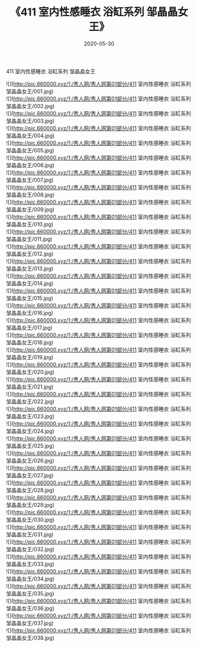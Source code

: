 ﻿---
layout: post
title:  《411 室内性感睡衣 浴缸系列 邹晶晶女王》
date:   2020-05-30
img: http://pic.660000.xyz/1:/秀人网/秀人网第01部分/411 室内性感睡衣 浴缸系列 邹晶晶女王/000.jpg
categories: [美女, 清纯, 唯美]
---

411 室内性感睡衣 浴缸系列 邹晶晶女王

  ![](http://pic.660000.xyz/1:/秀人网/秀人网第01部分/411 室内性感睡衣 浴缸系列 邹晶晶女王/001.jpg) <br> ![](http://pic.660000.xyz/1:/秀人网/秀人网第01部分/411 室内性感睡衣 浴缸系列 邹晶晶女王/002.jpg) <br> ![](http://pic.660000.xyz/1:/秀人网/秀人网第01部分/411 室内性感睡衣 浴缸系列 邹晶晶女王/003.jpg) <br> ![](http://pic.660000.xyz/1:/秀人网/秀人网第01部分/411 室内性感睡衣 浴缸系列 邹晶晶女王/004.jpg) <br> ![](http://pic.660000.xyz/1:/秀人网/秀人网第01部分/411 室内性感睡衣 浴缸系列 邹晶晶女王/005.jpg) <br> ![](http://pic.660000.xyz/1:/秀人网/秀人网第01部分/411 室内性感睡衣 浴缸系列 邹晶晶女王/006.jpg) <br> ![](http://pic.660000.xyz/1:/秀人网/秀人网第01部分/411 室内性感睡衣 浴缸系列 邹晶晶女王/007.jpg) <br> ![](http://pic.660000.xyz/1:/秀人网/秀人网第01部分/411 室内性感睡衣 浴缸系列 邹晶晶女王/008.jpg) <br> ![](http://pic.660000.xyz/1:/秀人网/秀人网第01部分/411 室内性感睡衣 浴缸系列 邹晶晶女王/009.jpg) <br> ![](http://pic.660000.xyz/1:/秀人网/秀人网第01部分/411 室内性感睡衣 浴缸系列 邹晶晶女王/010.jpg) <br> ![](http://pic.660000.xyz/1:/秀人网/秀人网第01部分/411 室内性感睡衣 浴缸系列 邹晶晶女王/011.jpg) <br> ![](http://pic.660000.xyz/1:/秀人网/秀人网第01部分/411 室内性感睡衣 浴缸系列 邹晶晶女王/012.jpg) <br> ![](http://pic.660000.xyz/1:/秀人网/秀人网第01部分/411 室内性感睡衣 浴缸系列 邹晶晶女王/013.jpg) <br> ![](http://pic.660000.xyz/1:/秀人网/秀人网第01部分/411 室内性感睡衣 浴缸系列 邹晶晶女王/014.jpg) <br> ![](http://pic.660000.xyz/1:/秀人网/秀人网第01部分/411 室内性感睡衣 浴缸系列 邹晶晶女王/015.jpg) <br> ![](http://pic.660000.xyz/1:/秀人网/秀人网第01部分/411 室内性感睡衣 浴缸系列 邹晶晶女王/016.jpg) <br> ![](http://pic.660000.xyz/1:/秀人网/秀人网第01部分/411 室内性感睡衣 浴缸系列 邹晶晶女王/017.jpg) <br> ![](http://pic.660000.xyz/1:/秀人网/秀人网第01部分/411 室内性感睡衣 浴缸系列 邹晶晶女王/018.jpg) <br> ![](http://pic.660000.xyz/1:/秀人网/秀人网第01部分/411 室内性感睡衣 浴缸系列 邹晶晶女王/019.jpg) <br> ![](http://pic.660000.xyz/1:/秀人网/秀人网第01部分/411 室内性感睡衣 浴缸系列 邹晶晶女王/020.jpg) <br> ![](http://pic.660000.xyz/1:/秀人网/秀人网第01部分/411 室内性感睡衣 浴缸系列 邹晶晶女王/021.jpg) <br> ![](http://pic.660000.xyz/1:/秀人网/秀人网第01部分/411 室内性感睡衣 浴缸系列 邹晶晶女王/022.jpg) <br> ![](http://pic.660000.xyz/1:/秀人网/秀人网第01部分/411 室内性感睡衣 浴缸系列 邹晶晶女王/023.jpg) <br> ![](http://pic.660000.xyz/1:/秀人网/秀人网第01部分/411 室内性感睡衣 浴缸系列 邹晶晶女王/024.jpg) <br> ![](http://pic.660000.xyz/1:/秀人网/秀人网第01部分/411 室内性感睡衣 浴缸系列 邹晶晶女王/025.jpg) <br> ![](http://pic.660000.xyz/1:/秀人网/秀人网第01部分/411 室内性感睡衣 浴缸系列 邹晶晶女王/026.jpg) <br> ![](http://pic.660000.xyz/1:/秀人网/秀人网第01部分/411 室内性感睡衣 浴缸系列 邹晶晶女王/027.jpg) <br> ![](http://pic.660000.xyz/1:/秀人网/秀人网第01部分/411 室内性感睡衣 浴缸系列 邹晶晶女王/028.jpg) <br> ![](http://pic.660000.xyz/1:/秀人网/秀人网第01部分/411 室内性感睡衣 浴缸系列 邹晶晶女王/029.jpg) <br> ![](http://pic.660000.xyz/1:/秀人网/秀人网第01部分/411 室内性感睡衣 浴缸系列 邹晶晶女王/030.jpg) <br> ![](http://pic.660000.xyz/1:/秀人网/秀人网第01部分/411 室内性感睡衣 浴缸系列 邹晶晶女王/031.jpg) <br> ![](http://pic.660000.xyz/1:/秀人网/秀人网第01部分/411 室内性感睡衣 浴缸系列 邹晶晶女王/032.jpg) <br> ![](http://pic.660000.xyz/1:/秀人网/秀人网第01部分/411 室内性感睡衣 浴缸系列 邹晶晶女王/033.jpg) <br> ![](http://pic.660000.xyz/1:/秀人网/秀人网第01部分/411 室内性感睡衣 浴缸系列 邹晶晶女王/034.jpg) <br> ![](http://pic.660000.xyz/1:/秀人网/秀人网第01部分/411 室内性感睡衣 浴缸系列 邹晶晶女王/035.jpg) <br> ![](http://pic.660000.xyz/1:/秀人网/秀人网第01部分/411 室内性感睡衣 浴缸系列 邹晶晶女王/036.jpg) <br> ![](http://pic.660000.xyz/1:/秀人网/秀人网第01部分/411 室内性感睡衣 浴缸系列 邹晶晶女王/037.jpg) <br> ![](http://pic.660000.xyz/1:/秀人网/秀人网第01部分/411 室内性感睡衣 浴缸系列 邹晶晶女王/038.jpg) <br>